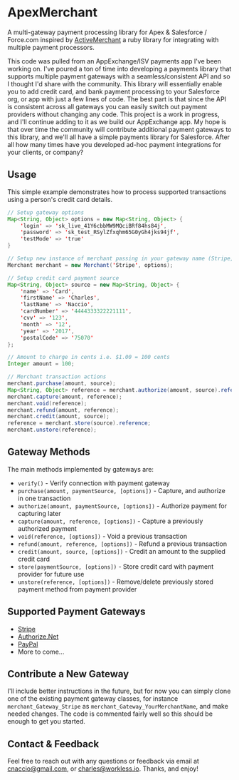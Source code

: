 # ApexMerchant
A multi-gateway payment processing library for Apex &amp; Salesforce / Force.com inspired by [ActiveMerchant](https://github.com/activemerchant/active_merchant) a ruby library for integrating with multiple payment processors.

This code was pulled from an AppExchange/ISV payments app I've been working on. I've poured a ton of time into developing a payments library that supports multiple payment gateways with a seamless/consistent API and so I thought I'd share with the community. This library will essentially enable you to add credit card, and bank payment processing to your Salesforce org, or app with just a few lines of code. The best part is that since the API is consistent across all gateways you can easily switch out payment providers without changing any code. This project is a work in progress, and I'll continue adding to it as we build our AppExchange app. My hope is that over time the community will contribute additional payment gateways to this library, and we'll all have a simple payments library for Salesforce. After all how many times have you developed ad-hoc payment integrations for your clients, or company?


## Usage
This simple example demonstrates how to process supported transactions using a person's credit card details.
```java
// Setup gateway options
Map<String, Object> options = new Map<String, Object> {
	'login' => 'sk_live_41Y6cbbMW9MQciBRf84hs84j',
	'password' => 'sk_test_RSylZfxqhm65G0yGh4jks94jf',
	'testMode' => 'true'
}

// Setup new instance of merchant passing in your gateway name (Stripe, AuthorizeDotNet, PayPal)
Merchant merchant = new Merchant('Stripe', options);

// Setup credit card payment source
Map<String, Object> source = new Map<String, Object> {
	'name' => 'Card',
	'firstName' => 'Charles',
	'lastName' => 'Naccio',
	'cardNumber' => '4444333322221111',
	'cvv' => '123',
	'month' => '12',
	'year' => '2017',
	'postalCode' => '75070'
};

// Amount to charge in cents i.e. $1.00 = 100 cents
Integer amount = 100;

// Merchant transaction actions
merchant.purchase(amount, source);
Map<String, Object> reference = merchant.authorize(amount, source).reference;
merchant.capture(amount, reference);
merchant.void(reference);
merchant.refund(amount, reference);
merchant.credit(amount, source);
reference = merchant.store(source).reference;
merchant.unstore(reference);
```

## Gateway Methods
The main methods implemented by gateways are:
- `verify()` - Verify connection with payment gateway
- `purchase(amount, paymentSource, [options])` - Capture, and authorize in one transaction
- `authorize(amount, paymentSource, [options])` - Authorize payment for capturing later
- `capture(amount, reference, [options])` - Capture a previously authorized payment
- `void(reference, [options])` - Void a previous transaction
- `refund(amount, reference, [options])` - Refund a previous transaction
- `credit(amount, source, [options])` - Credit an amount to the supplied credit card
- `store(paymentSource, [options])` - Store credit card with payment provider for future use
- `unstore(reference, [options])` - Remove/delete previously stored payment method from payment provider

## Supported Payment Gateways
- [Stripe](https://stripe.com/)
- [Authorize.Net](http://www.authorize.net/)
- [PayPal](https://developer.paypal.com)
- More to come...


## Contribute a New Gateway
I'll include better instructions in the future, but for now you can simply clone one of the existing payment gateway classes, for instance `merchant_Gateway_Stripe` as `merchant_Gateway_YourMerchantName`, and make needed changes. The code is commented fairly well so this should be enough to get you started.


## Contact & Feedback
Feel free to reach out with any questions or feedback via email at cnaccio@gmail.com, or charles@workless.io. Thanks, and enjoy!
